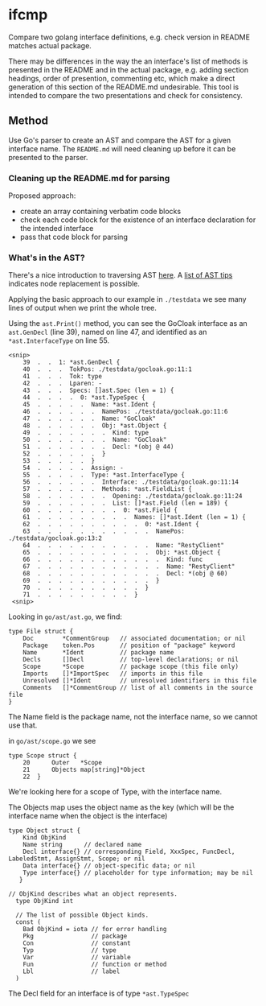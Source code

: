 # ifcmp
Compare two golang interface definitions, e.g. check version in README matches actual package.

There may be differences in the way the an interface's list of methods is presented in the README and in the actual package, e.g. adding section headings, order of presention, commenting etc, which make a direct generation of this section of the README.md undesirable. This tool is intended to compare the two presentations and check for consistency.

## Method

Use Go's parser to create an AST and compare the AST for a given interface name. The ```README.md``` will need cleaning up before it can be presented to the parser. 

### Cleaning up the README.md for parsing

Proposed approach:

  - create an array containing verbatim code blocks
  - check each code block for the existence of an interface declaration for the intended interface
  - pass that code block for parsing
  

### What's in the AST?

There's a nice introduction to traversing AST [here](https://www.zupzup.org/go-ast-traversal/index.html). 
A [list of AST tips](https://magodo.github.io/go-ast-tips/) indicates node replacement is possible.

Applying the basic approach to our example in ```./testdata``` we see many lines of output when we print the whole tree. 

Using the ```ast.Print()``` method, you can see the GoCloak interface as an ```ast.GenDecl``` (line 39), named on line 47, and identified as an ```*ast.InterfaceType```  on line 55. 

```
<snip>
    39  .  .  1: *ast.GenDecl {
    40  .  .  .  TokPos: ./testdata/gocloak.go:11:1
    41  .  .  .  Tok: type
    42  .  .  .  Lparen: -
    43  .  .  .  Specs: []ast.Spec (len = 1) {
    44  .  .  .  .  0: *ast.TypeSpec {
    45  .  .  .  .  .  Name: *ast.Ident {
    46  .  .  .  .  .  .  NamePos: ./testdata/gocloak.go:11:6
    47  .  .  .  .  .  .  Name: "GoCloak"
    48  .  .  .  .  .  .  Obj: *ast.Object {
    49  .  .  .  .  .  .  .  Kind: type
    50  .  .  .  .  .  .  .  Name: "GoCloak"
    51  .  .  .  .  .  .  .  Decl: *(obj @ 44)
    52  .  .  .  .  .  .  }
    53  .  .  .  .  .  }
    54  .  .  .  .  .  Assign: -
    55  .  .  .  .  .  Type: *ast.InterfaceType {
    56  .  .  .  .  .  .  Interface: ./testdata/gocloak.go:11:14
    57  .  .  .  .  .  .  Methods: *ast.FieldList {
    58  .  .  .  .  .  .  .  Opening: ./testdata/gocloak.go:11:24
    59  .  .  .  .  .  .  .  List: []*ast.Field (len = 189) {
    60  .  .  .  .  .  .  .  .  0: *ast.Field {
    61  .  .  .  .  .  .  .  .  .  Names: []*ast.Ident (len = 1) {
    62  .  .  .  .  .  .  .  .  .  .  0: *ast.Ident {
    63  .  .  .  .  .  .  .  .  .  .  .  NamePos: ./testdata/gocloak.go:13:2
    64  .  .  .  .  .  .  .  .  .  .  .  Name: "RestyClient"
    65  .  .  .  .  .  .  .  .  .  .  .  Obj: *ast.Object {
    66  .  .  .  .  .  .  .  .  .  .  .  .  Kind: func
    67  .  .  .  .  .  .  .  .  .  .  .  .  Name: "RestyClient"
    68  .  .  .  .  .  .  .  .  .  .  .  .  Decl: *(obj @ 60)
    69  .  .  .  .  .  .  .  .  .  .  .  }
    70  .  .  .  .  .  .  .  .  .  .  }
    71  .  .  .  .  .  .  .  .  .  }
 <snip>
```
Looking in ```go/ast/ast.go```, we find:

```
type File struct {
  	Doc        *CommentGroup   // associated documentation; or nil
  	Package    token.Pos       // position of "package" keyword
  	Name       *Ident          // package name
  	Decls      []Decl          // top-level declarations; or nil
  	Scope      *Scope          // package scope (this file only)
  	Imports    []*ImportSpec   // imports in this file
  	Unresolved []*Ident        // unresolved identifiers in this file
  	Comments   []*CommentGroup // list of all comments in the source file
}
```

The Name field is the package name, not the interface name, so we cannot use that.

in ```go/ast/scope.go``` we see
```
type Scope struct {
    20  	Outer   *Scope
    21  	Objects map[string]*Object
    22  }
```

We're looking here for a scope of Type, with the interface name.

The Objects map uses the object name as the key (which will be the interface name when the object is the interface)

```
type Object struct {
   	Kind ObjKind
   	Name string      // declared name
   	Decl interface{} // corresponding Field, XxxSpec, FuncDecl, LabeledStmt, AssignStmt, Scope; or nil
   	Data interface{} // object-specific data; or nil
   	Type interface{} // placeholder for type information; may be nil
   }

```

```
// ObjKind describes what an object represents.
  type ObjKind int
  
  // The list of possible Object kinds.
  const (
  	Bad ObjKind = iota // for error handling
  	Pkg                // package
  	Con                // constant
  	Typ                // type
  	Var                // variable
  	Fun                // function or method
  	Lbl                // label
  )
```   
   
The Decl field for an interface is of type ```*ast.TypeSpec```

